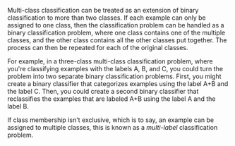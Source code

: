 
Multi-class classification can be treated as an extension of binary classification to more than two classes. If each example can only be assigned to one class, then the classification problem can be handled as a binary classification problem, where one class contains one of the multiple classes, and the other class contains all the other classes put together. The process can then be repeated for each of the original classes.

For example, in a three-class multi-class classification problem, where you're classifying examples with the labels A, B, and C, you could turn the problem into two separate binary classification problems. First, you might create a binary classifier that categorizes examples using the label A+B and the label C. Then, you could create a second binary classifier that reclassifies the examples that are labeled A+B using the label A and the label B.

If class membership isn't exclusive, which is to say, an example can be assigned to multiple classes, this is known as a _multi-label_ classification problem.